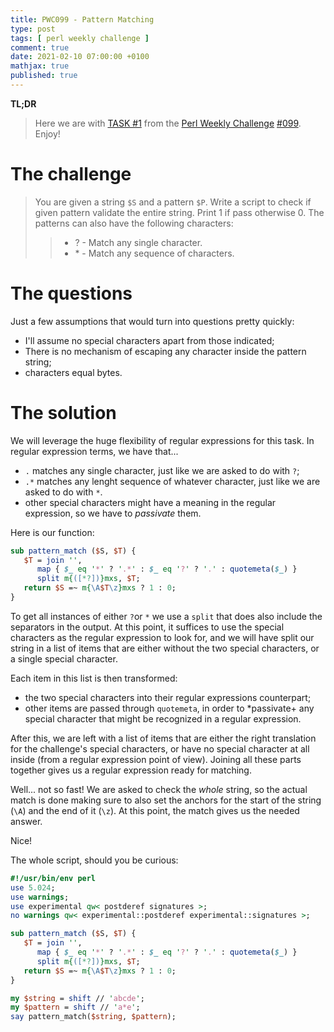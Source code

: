 ```yaml
---
title: PWC099 - Pattern Matching
type: post
tags: [ perl weekly challenge ]
comment: true
date: 2021-02-10 07:00:00 +0100
mathjax: true
published: true
---
```


**TL;DR**

> Here we are with [TASK #1][] from the [Perl Weekly Challenge][]
> [#099][]. Enjoy!

# The challenge

> You are given a string `$S` and a pattern `$P`. Write a script to
> check if given pattern validate the entire string. Print 1 if pass
> otherwise 0. The patterns can also have the following characters:
>> - ? - Match any single character.
>> - \* - Match any sequence of characters.

# The questions

Just a few assumptions that would turn into questions pretty quickly:

- I'll assume no special characters apart from those indicated;
- There is no mechanism of escaping any character inside the pattern
  string;
- characters equal bytes.

# The solution

We will leverage the huge flexibility of regular expressions for this
task. In regular expression terms, we have that...

- `.` matches any single character, just like we are asked to do with
  `?`;
- `.*` matches any lenght sequence of whatever character, just like we
  are asked to do with `*`.
- other special characters might have a meaning in the regular
  expression, so we have to *passivate* them.

Here is our function:

```perl
sub pattern_match ($S, $T) {
   $T = join '',
      map { $_ eq '*' ? '.*' : $_ eq '?' ? '.' : quotemeta($_) }
      split m{([*?])}mxs, $T;
   return $S =~ m{\A$T\z}mxs ? 1 : 0;
}
```

To get all instances of either `?`or `*` we use a `split` that does also
include the separators in the output. At this point, it suffices to use
the special characters as the regular expression to look for, and we
will have split our string in a list of items that are either without
the two special characters, or a single special character.

Each item in this list is then transformed:

- the two special characters into their regular expressions counterpart;
- other items are passed through `quotemeta`, in order to *passivate+
  any special character that might be recognized in a regular
  expression.

After this, we are left with a list of items that are either the right
translation for the challenge's special characters, or have no special
character at all inside (from a regular expression point of view).
Joining all these parts together gives us a regular expression ready for
matching.

Well... not so fast! We are asked to check the *whole* string, so the
actual match is done making sure to also set the anchors for the start
of the string (`\A`) and the end of it (`\z`). At this point, the match
gives us the needed answer.

Nice!

The whole script, should you be curious:

```perl
#!/usr/bin/env perl
use 5.024;
use warnings;
use experimental qw< postderef signatures >;
no warnings qw< experimental::postderef experimental::signatures >;

sub pattern_match ($S, $T) {
   $T = join '',
      map { $_ eq '*' ? '.*' : $_ eq '?' ? '.' : quotemeta($_) }
      split m{([*?])}mxs, $T;
   return $S =~ m{\A$T\z}mxs ? 1 : 0;
}

my $string = shift // 'abcde';
my $pattern = shift // 'a*e';
say pattern_match($string, $pattern);
```

[Perl Weekly Challenge]: https://perlweeklychallenge.org/
[#099]: https://perlweeklychallenge.org/blog/perl-weekly-challenge-099/
[TASK #1]: https://perlweeklychallenge.org/blog/perl-weekly-challenge-099/#TASK1
[Perl]: https://www.perl.org/
